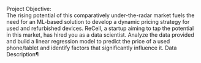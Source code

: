 Project Objective:  
The rising potential of this comparatively under-the-radar market fuels the need for an ML-based solution to develop a dynamic pricing strategy for used and refurbished devices. ReCell, a startup aiming to tap the potential in this market, has hired you as a data scientist. Analyze the data provided and build a linear regression model to predict the price of a used phone/tablet and identify factors that significantly influence it. Data Description¶
